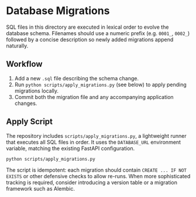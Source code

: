 # Database Migrations

SQL files in this directory are executed in lexical order to evolve the database schema. Filenames should use a numeric prefix (e.g. `0001_`, `0002_`) followed by a concise description so newly added migrations append naturally.

## Workflow

1. Add a new `.sql` file describing the schema change.
2. Run `python scripts/apply_migrations.py` (see below) to apply pending migrations locally.
3. Commit both the migration file and any accompanying application changes.

## Apply Script

The repository includes `scripts/apply_migrations.py`, a lightweight runner that executes all SQL files in order. It uses the `DATABASE_URL` environment variable, matching the existing FastAPI configuration.

```bash
python scripts/apply_migrations.py
```

The script is idempotent: each migration should contain `CREATE ... IF NOT EXISTS` or other defensive checks to allow re-runs. When more sophisticated tracking is required, consider introducing a version table or a migration framework such as Alembic.
